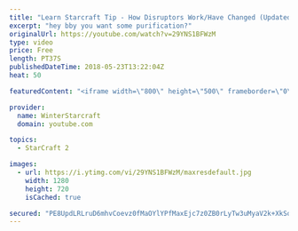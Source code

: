 ```yaml
---
title: "Learn Starcraft Tip - How Disruptors Work/Have Changed (Updated Patch 4.0 2018)"
excerpt: "hey bby you want some purification?"
originalUrl: https://youtube.com/watch?v=29YNS1BFWzM
type: video
price: Free
length: PT37S
publishedDateTime: 2018-05-23T13:22:04Z
heat: 50

featuredContent: "<iframe width=\"800\" height=\"500\" frameborder=\"0\" src=\"https://www.youtube.com/embed/29YNS1BFWzM\" allow=\"accelerometer; autoplay; encrypted-media; gyroscope; picture-in-picture\" allowfullscreen></iframe>"

provider:
  name: WinterStarcraft
  domain: youtube.com

topics:
  - StarCraft 2

images:
  - url: https://i.ytimg.com/vi/29YNS1BFWzM/maxresdefault.jpg
    width: 1280
    height: 720
    isCached: true

secured: "PE8UpdLRLruD6mhvCoevz0fMaOYlYPfMaxEjc7z0ZB0rLyTw3uMyaV2k+XkSqaVvy0K9CTcMrDZDPZw8dWEhAsXzjE8DJRuiVZixzIt+tJB1hqgZ1L8eEzlHAK5s3CcW/QTfrdzjeQtBQY97fBjBh4oPjNqLcRjfgi5GTo6ymFTGIpN/v1DQnbljfMI6hDCIPKp5LLkABYBAWAUuNbAXpDnNAYrCjkublllXMDnuqN+KmBDJlmrsB6WYhZpyN5Kn0CSQKwuW/Q10+7rOm4AFQ+UhBuMt2YgipadN8KV1/OfExRozfCQX7Aw/P7GQiDQTZUC9bOgh4rqRVwXQpqmDed7hs+WjWK+0R1Knr2geN/xQLiDDo6ELkz3t6tbpU0Jjt5mz3/uS/ie1t0N5Hn7RsMYcHSdb4jpL/xeiE4eEp5I=;+E2XK3RE18DInVAoTvsh8w=="
---
```


